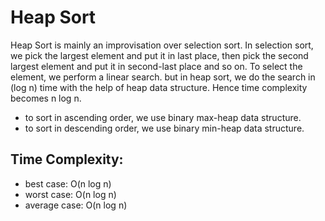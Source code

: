 # Heap Sort
Heap Sort is mainly an improvisation over selection sort. In selection sort, we pick the largest element and put it in last place, then pick the second largest element and put it in second-last place and so on. To select the element, we perform a linear search. but in heap sort, we do the search in (log n) time with the help of heap data structure. Hence time complexity becomes n log n.
  - to sort in ascending order, we use binary max-heap data structure.
  - to sort in descending order, we use binary min-heap data structure.


## Time Complexity:
  - best case: O(n log n)
  - worst case: O(n log n)
  - average case: O(n log n)
